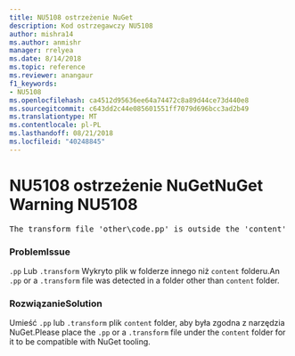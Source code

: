 ```yaml
---
title: NU5108 ostrzeżenie NuGet
description: Kod ostrzegawczy NU5108
author: mishra14
ms.author: anmishr
manager: rrelyea
ms.date: 8/14/2018
ms.topic: reference
ms.reviewer: anangaur
f1_keywords:
- NU5108
ms.openlocfilehash: ca4512d95636ee64a74472c8a89d44ce73d440e8
ms.sourcegitcommit: c643dd2c44e085601551ff7079d696bcc3ad2b49
ms.translationtype: MT
ms.contentlocale: pl-PL
ms.lasthandoff: 08/21/2018
ms.locfileid: "40248845"
---
```

# <a name="nuget-warning-nu5108"></a><span data-ttu-id="8cf1e-103">NU5108 ostrzeżenie NuGet</span><span class="sxs-lookup"><span data-stu-id="8cf1e-103">NuGet Warning NU5108</span></span>
<pre>The transform file 'other\code.pp' is outside the 'content' folder and hence will not be transformed during installation of this package. Move it into the 'content' folder.</pre>

### <a name="issue"></a><span data-ttu-id="8cf1e-104">Problem</span><span class="sxs-lookup"><span data-stu-id="8cf1e-104">Issue</span></span>

<span data-ttu-id="8cf1e-105">`.pp` Lub `.transform` Wykryto plik w folderze innego niż `content` folderu.</span><span class="sxs-lookup"><span data-stu-id="8cf1e-105">An `.pp` or a `.transform` file was detected in a folder other than `content` folder.</span></span>


### <a name="solution"></a><span data-ttu-id="8cf1e-106">Rozwiązanie</span><span class="sxs-lookup"><span data-stu-id="8cf1e-106">Solution</span></span>

<span data-ttu-id="8cf1e-107">Umieść `.pp` lub `.transform` plik `content` folder, aby była zgodna z narzędzia NuGet.</span><span class="sxs-lookup"><span data-stu-id="8cf1e-107">Please place the `.pp` or a `.transform`  file under the `content` folder for it to be compatible with NuGet tooling.</span></span>

